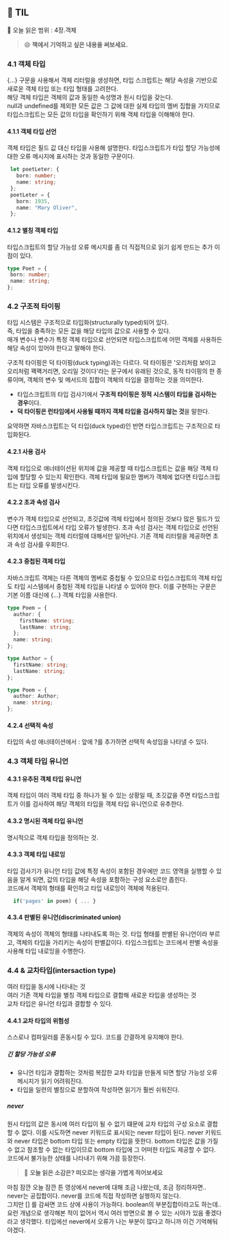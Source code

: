 ## 📝 TIL 
📖 오늘 읽은 범위 : 4장.객체

 > 😄 **책에서 기억하고 싶은 내용을 써보세요.**
 
 ### 4.1 객체 타입  
 {...} 구문을 사용해서 객체 리터럴을 생성하면, 타입 스크립트는 해당 속성을 기반으로 새로운 객체 타입 또는 타입 형태를 고려한다.  
 해당 객체 타입은 객체의 값과 동일한 속성명과 원시 타입을 갖는다.  
 null과 undefined를 제외한 모든 값은 그 값에 대한 실제 타입의 멤버 집합을 가지므로 타입스크립트는 모든 값의 타입을 확인하기 위해 객체 타입을 이해해야 한다.
 
 #### 4.1.1 객체 타입 선언
 객체 타입은 필드 값 대신 타입을 사용해 설명한다. 타입스크립트가 타입 할당 가능성에 대한 오류 메시지에 표시하는 것과 동일한 구문이다.
 
 ```typescript
  let poetLeter: {
    born: number;
    name: string;
  };
  poetLeter = {
    born: 1935,
    name: "Mary Oliver",
  };
 ```
 
 #### 4.1.2 별칭 객체 타입
 타입스크립트의 할당 가능성 오류 메시지를 좀 더 직접적으로 읽기 쉽게 만드는 추가 이점이 있다.
 
 ```typescript
 type Poet = {
  born: number;
  name: string;
 };
 ```
 
 ### 4.2 구조적 타이핑
 타입 시스템은 구조적으로 타입화(structurally typed)되어 있다.  
 즉, 타입을 충족하는 모든 값을 해당 타입의 값으로 사용할 수 있다.  
 매개 변수나 변수가 특정 객체 타입으로 선언되면 타입스크립트에 어떤 객체를 사용하든 해당 속성이 있어야 한다고 말해야 한다.  
 
 구조적 타이핑은 덕 타이핑(duck typing)과는 다르다.
 덕 타이핑은 '오리처럼 보이고 오리처럼 꽥꽥거리면, 오리일 것이다'라는 문구에서 유래된 것으로, 동적 타이핑의 한 종류이며, 객체의 변수 및 메서드의 집합이 객체의 타입을 결정하는 것을 의미한다.
 
 - 타입스크립트의 타입 검사기에서 **구조적 타이핑은 정적 시스템이 타입을 검사하는 경우**이다.
 - **덕 타이핑은 런타임에서 사용될 때까지 객체 타입을 검사하지 않는 것**을 말한다.

요약하면 자바스크립트는 덕 타입(duck typed)인 반면 타입스크립트는 구조적으로 타입화된다.

#### 4.2.1 사용 검사
객체 타입으로 애너테이션된 위치에 값을 제공할 때 타입스크립트는 값을 해당 객체 타입에 할당할 수 있는지 확인한다.
객체 타입에 필요한 멤버가 객체에 없다면 타입스크립트는 타입 오류를 발생시킨다.

#### 4.2.2 초과 속성 검사
변수가 객체 타입으로 선언되고, 초깃값에 객체 타입에서 정의된 것보다 많은 필드가 있다면 타입스크립트에서 타입 오류가 발생한다.
초과 속성 검사는 객체 타입으로 선언된 위치에서 생성되는 객체 리터럴에 대해서만 일어난다. 기존 객체 리터럴을 제공하면 초과 속성 검사를 우회한다.

#### 4.2.3 중첩된 객체 타입
자바스크립트 객체는 다른 객체의 멤버로 중첩될 수 있으므로 타입스크립트의 객체 타입도 타입 시스템에서 중첩된 객체 타입을 나타낼 수 있어야 한다.
이를 구현하는 구문은 기본 이름 대신에 {...} 객체 타입을 사용한다.

```typescript
type Poem = {
  author: {
    firstName: string;
    lastName: string;
  };
  name: string;
};

type Author = {
  firstName: string;
  lastName: string;
};

type Poem = {
  author: Author;
  name: string;
};
```

#### 4.2.4 선택적 속성
타입의 속성 애너테이션에서 : 앞에 ?를 추가하면 선택적 속성임을 나타낼 수 있다.

### 4.3 객체 타입 유니언
#### 4.3.1 유추된 객체 타입 유니언
객체 타입이 여러 객체 타입 중 하나가 될 수 있는 상황일 때, 초깃값을 주면 타입스크립트가 이를 검사하여 해당 객체의 타입을 객체 타입 유니언으로 유추한다.

#### 4.3.2 명시된 객체 타입 유니언
명시적으로 객체 타입을 정의하는 것.

#### 4.3.3 객체 타입 내로잉
타입 검사기가 유니언 타임 값에 특정 속성이 포함된 경우에만 코드 영역을 실행할 수 있음을 알게 되면, 값의 타입을 해당 속성을 포함하는 구성 요소로만 좁힌다.  
코드에서 객체의 형태를 확인하고 타입 내로잉이 객체에 적용된다.
```typescript
  if('pages' in poem) { ... }
```

#### 4.3.4 판별된 유니언(discriminated union)
객체의 속성이 객체의 형태를 나타내도록 하는 것.
타입 형태를 판별된 유니언이라 부르고, 객체의 타입을 가리키는 속성이 판별값이다. 타입스크립트는 코드에서 판별 속성을 사용해 타입 내로잉을 수행한다.

### 4.4 & 교차타입(intersaction type)
여러 타입을 동시에 나타내는 것  
여러 기존 객체 타입을 별칭 객체 타입으로 결합해 새로운 타입을 생성하는 것  
교차 타입은 유니언 타입과 결합할 수 있다.

#### 4.4.1 교차 타입의 위험성
스스로나 컴파일러를 혼동시킬 수 있다.
코드를 간결하게 유지해야 한다.

##### 긴 할당 가능성 오류
- 유니언 타입과 결합하는 것처럼 복잡한 교차 타입을 만들게 되면 할당 가능성 오류 메시지가 읽기 어려워진다.
- 타입을 일련의 별칭으로 분할하여 작성하면 읽기가 훨씬 쉬워진다.

##### never
원시 타입의 값은 동시에 여러 타입이 될 수 없기 떄문에 교차 타입의 구성 요소로 결합할 수 없다.
이를 시도하면 never 키워드로 표시되는 never 타입이 된다.
never 키워드와 never 타입은 bottom 타입 또는 empty 타입을 뜻한다. bottom 타입은 값을 가질 수 없고 참조할 수 없는 타입이므로 bottom 타입에 그 어떠한 타입도 제공할 수 없다.
코드에서 불가능한 상태를 나타내기 위해 가끔 등장한다.

 > 🤔 **오늘 읽은 소감은? 떠오르는 생각을 가볍게 적어보세요**  

마침 잠깐 오늘 잠깐 튼 영상에서 never에 대해 조금 나왔는데, 조금 정리하자면..  
never는 공집합이다. never를 코드에 직접 작성하면 실행하지 않는다.  
그치만 [] 를 감싸면 코드 상에 사용이 가능하다.
boolean의 부분집합이라고도 하는데.. 요런 개념으로 생각해본 적이 없어서 역시 여러 방면으로 볼 수 있는 시야가 있음 좋겠다라고 생각했다.
타입에선 never에서 오류가 나는 부분이 많다고 하니까 이건 기억해둬야겠다.
 
